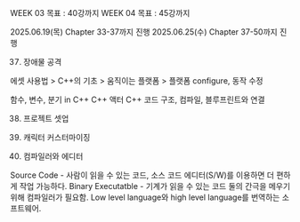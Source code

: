 WEEK 03 목표 : 40강까지
WEEK 04 목표 : 45강까지

2025.06.19(목) Chapter 33-37까지 진행
2025.06.25(수) Chapter 37-50까지 진행


37. 장애물 공격

에셋 사용법 > C++의 기초 > 움직이는 플랫폼 > 플랫폼 configure, 동작 수정

함수, 변수, 분기 in C++
C++ 액터
C++ 코드 구조, 컴파일, 블루프린트와 연결



38. 프로젝트 셋업


39. 캐릭터 커스터마이징


40. 컴파일러와 에디터

Source Code - 사람이 읽을 수 있는 코드, 소스 코드 에디터(S/W)를 이용하면 더 편하게 작업 가능하다.
Binary Executatble - 기계가 읽을 수 있는 코드
둘의 간극을 메우기 위해 컴파일러가 필요함. Low level language와 high level language를 번역하는 소프트웨어.
